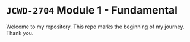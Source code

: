 # `JCWD-2704` Module 1 - Fundamental

Welcome to my repository. This repo marks the beginning of my journey. Thank you.
